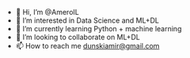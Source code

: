 - 👋 Hi, I’m @AmeroIL
- 👀 I’m interested in Data Science and ML+DL
- 🌱 I’m currently learning Python + machine learning
- 💞️ I’m looking to collaborate on ML+DL
- 📫 How to reach me dunskiamir@gmail.com

<!---
AmeroIL/AmeroIL is a ✨ special ✨ repository because its `README.md` (this file) appears on your GitHub profile.
You can click the Preview link to take a look at your changes.
--->
